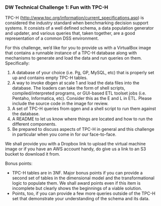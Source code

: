 ### DW Technical Challenge 1: Fun with TPC-H

TPC-H (http://www.tpc.org/information/current_specifications.asp) is considered the industry standard when benchmarking decision support systems. It consists of a well defined schema, a data population generator and updater, and various queries that, taken together, are a good representation of a common DSS environment.

For this challenge, we’d like for you to provide us with a VirtualBox image that contains a runnable instance of a TPC-H database along with mechanisms to generate and load the data and run queries on them. Specifically:

1. A database of your choice (i.e. Pg, GP, MySQL, etc) that is properly set up and contains empty TPC-H tables.
1. A way to invoke dbgen at scale 1 and load the data files into the database. The loaders can take the form of shell scripts, compiled/interpreted programs, or GUI-based ETL toolset jobs (i.e. Pentaho, Informatica, etc). Consider this as the E and L in ETL. Please include the source code in the image for review.
1. A set of TPC-H queries from qgen and a shell script to run them against the database.
1. A README to let us know where things are located and how to run the different components.
1. Be prepared to discuss aspects of TPC-H in general and this challenge in particular when you come in for our face-to-face. 

We shall provide you with a Dropbox link to upload the virtual machine image or if you have an AWS account handy, do give us a link to an S3 bucket to download it from. 

Bonus points:
* TPC-H tables are in 3NF. Major bonus points if you can provide a second set of tables in the dimensional model and the transformational logic to populate them. We shall award points even if this item is incomplete but clearly shows the beginnings of a viable solution.
* Points, too, if you can provide a few more queries outside of the TPC-H set that demonstrate your understanding of the schema and its data.

